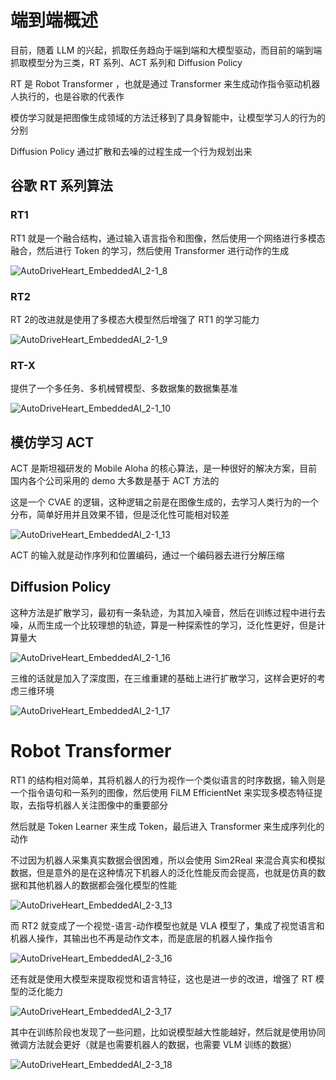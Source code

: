 # 端到端概述

目前，随着 LLM 的兴起，抓取任务趋向于端到端和大模型驱动，而目前的端到端抓取模型分为三类，RT 系列、ACT 系列和 Diffusion Policy

RT 是 Robot Transformer ，也就是通过 Transformer 来生成动作指令驱动机器人执行的，也是谷歌的代表作

模仿学习就是把图像生成领域的方法迁移到了具身智能中，让模型学习人的行为的分别

Diffusion Policy 通过扩散和去噪的过程生成一个行为规划出来

## 谷歌 RT 系列算法

### RT1

RT1 就是一个融合结构，通过输入语言指令和图像，然后使用一个网络进行多模态融合，然后进行 Token 的学习，然后使用 Transformer 进行动作的生成

![AutoDriveHeart_EmbeddedAI_2-1_8](./assets/AutoDriveHeart_EmbeddedAI_2-1_8.png)

### RT2

RT 2的改进就是使用了多模态大模型然后增强了 RT1 的学习能力

![AutoDriveHeart_EmbeddedAI_2-1_9](./assets/AutoDriveHeart_EmbeddedAI_2-1_9.png)

### RT-X

提供了一个多任务、多机械臂模型、多数据集的数据集基准

![AutoDriveHeart_EmbeddedAI_2-1_10](./assets/AutoDriveHeart_EmbeddedAI_2-1_10.png)

## 模仿学习 ACT

ACT 是斯坦福研发的 Mobile Aloha 的核心算法，是一种很好的解决方案，目前国内各个公司采用的 demo 大多数是基于 ACT 方法的

这是一个 CVAE 的逻辑，这种逻辑之前是在图像生成的，去学习人类行为的一个分布，简单好用并且效果不错，但是泛化性可能相对较差

![AutoDriveHeart_EmbeddedAI_2-1_13](./assets/AutoDriveHeart_EmbeddedAI_2-1_13.png)

ACT 的输入就是动作序列和位置编码，通过一个编码器去进行分解压缩

## Diffusion Policy 

这种方法是扩散学习，最初有一条轨迹，为其加入噪音，然后在训练过程中进行去噪，从而生成一个比较理想的轨迹，算是一种探索性的学习，泛化性更好，但是计算量大

![AutoDriveHeart_EmbeddedAI_2-1_16](./assets/AutoDriveHeart_EmbeddedAI_2-1_16.png)

三维的话就是加入了深度图，在三维重建的基础上进行扩散学习，这样会更好的考虑三维环境

![AutoDriveHeart_EmbeddedAI_2-1_17](./assets/AutoDriveHeart_EmbeddedAI_2-1_17.png)

# Robot Transformer

RT1 的结构相对简单，其将机器人的行为视作一个类似语言的时序数据，输入则是一个指令语句和一系列的图像，然后使用 FiLM EfficientNet 来实现多模态特征提取，去指导机器人关注图像中的重要部分

然后就是 Token Learner 来生成 Token，最后进入 Transformer 来生成序列化的动作

不过因为机器人采集真实数据会很困难，所以会使用 Sim2Real 来混合真实和模拟数据，但是意外的是在这种情况下机器人的泛化性能反而会提高，也就是仿真的数据和其他机器人的数据都会强化模型的性能

![AutoDriveHeart_EmbeddedAI_2-3_13](./assets/AutoDriveHeart_EmbeddedAI_2-3_13.png)

而 RT2 就变成了一个视觉-语言-动作模型也就是 VLA 模型了，集成了视觉语言和机器人操作，其输出也不再是动作文本，而是底层的机器人操作指令

![AutoDriveHeart_EmbeddedAI_2-3_16](./assets/AutoDriveHeart_EmbeddedAI_2-3_16.png)

还有就是使用大模型来提取视觉和语言特征，这也是进一步的改进，增强了 RT 模型的泛化能力

![AutoDriveHeart_EmbeddedAI_2-3_17](./assets/AutoDriveHeart_EmbeddedAI_2-3_17.png)

其中在训练阶段也发现了一些问题，比如说模型越大性能越好，然后就是使用协同微调方法就会更好（就是也需要机器人的数据，也需要 VLM 训练的数据）

![AutoDriveHeart_EmbeddedAI_2-3_18](./assets/AutoDriveHeart_EmbeddedAI_2-3_18.png)

